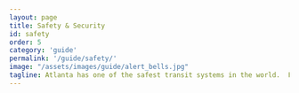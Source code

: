 ```yaml
---
layout: page
title: Safety & Security
id: safety
order: 5
category: 'guide'
permalink: '/guide/safety/'
image: "/assets/images/guide/alert_bells.jpg"
tagline: Atlanta has one of the safest transit systems in the world.  Find out more about how to keep yourself and your belongings safe while in transit.
---
```

